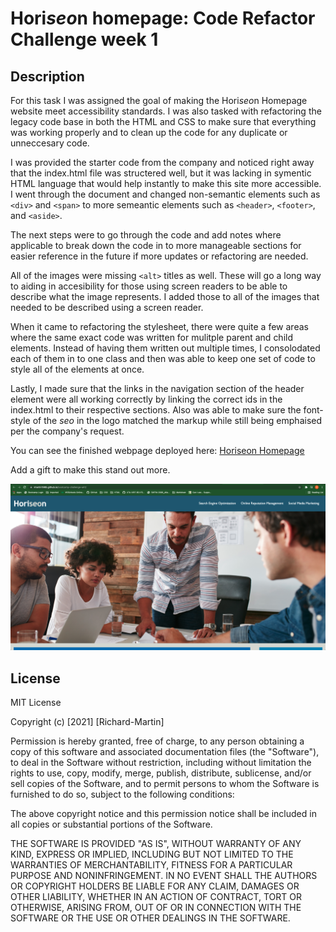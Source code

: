 # Hori*seo*n homepage: Code Refactor Challenge week 1

## Description

For this task I was assigned the goal of making the Hori*seo*n Homepage website meet accessibility standards. I was also tasked with refactoring the legacy code base in both the HTML and CSS to make sure that everything was working properly and to clean up the code for any duplicate or unneccesary code. 

I was provided the starter code from the company and noticed right away that the index.html file was structered well, but it was lacking in symentic HTML language that would help instantly to make this site more accessible. I went through the document and changed non-semantic elements such as `<div>` and `<span>` to more semeantic elements such as `<header>`, `<footer>`, and `<aside>`.

The next steps were to go through the code and add notes where applicable to break down the code in to more manageable sections for easier reference in the future if more updates or refactoring are needed. 

All of the images were missing `<alt>` titles as well. These will go a long way to aiding in accesibility for those using screen readers to be able to describe what the image represents. I added those to all of the images that needed to be described using a screen reader. 

When it came to refactoring the stylesheet, there were quite a few areas where the same exact code was written for mulitple parent and child elements. Instead of having them written out multiple times, I consolodated each of them in to one class and then was able to keep one set of code to style all of the elements at once. 

Lastly, I made sure that the links in the navigation section of the header element were all working correctly by linking the correct ids in the index.html to their respective sections. Also was able to make sure the font-style of the *seo* in the logo matched the markup while still being emphaised per the company's request. 

You can see the finished webpage deployed here: [Horiseon Homepage](https://rmartin1985.github.io/bootcamp-challenge-wk1/)

Add a gift to make this stand out more.

![Horiseon](./Develop/assets/images/Horiseon-screenshot.jpg)

## License

MIT License

Copyright (c) [2021] [Richard-Martin]

Permission is hereby granted, free of charge, to any person obtaining a copy
of this software and associated documentation files (the "Software"), to deal
in the Software without restriction, including without limitation the rights
to use, copy, modify, merge, publish, distribute, sublicense, and/or sell
copies of the Software, and to permit persons to whom the Software is
furnished to do so, subject to the following conditions:

The above copyright notice and this permission notice shall be included in all
copies or substantial portions of the Software.

THE SOFTWARE IS PROVIDED "AS IS", WITHOUT WARRANTY OF ANY KIND, EXPRESS OR
IMPLIED, INCLUDING BUT NOT LIMITED TO THE WARRANTIES OF MERCHANTABILITY,
FITNESS FOR A PARTICULAR PURPOSE AND NONINFRINGEMENT. IN NO EVENT SHALL THE
AUTHORS OR COPYRIGHT HOLDERS BE LIABLE FOR ANY CLAIM, DAMAGES OR OTHER
LIABILITY, WHETHER IN AN ACTION OF CONTRACT, TORT OR OTHERWISE, ARISING FROM,
OUT OF OR IN CONNECTION WITH THE SOFTWARE OR THE USE OR OTHER DEALINGS IN THE
SOFTWARE.